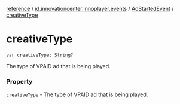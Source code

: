 [reference](../../index.md) / [id.innovationcenter.innoplayer.events](../index.md) / [AdStartedEvent](index.md) / [creativeType](./creative-type.md)

# creativeType

`var creativeType: `[`String`](https://kotlinlang.org/api/latest/jvm/stdlib/kotlin/-string/index.html)`?`

The type of VPAID ad that is being played.

### Property

`creativeType` - The type of VPAID ad that is being played.
